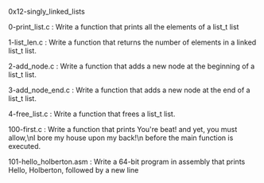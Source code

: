 0x12-singly_linked_lists


0-print_list.c : Write a function that prints all the elements of a list_t list

1-list_len.c : Write a function that returns the number of elements in a linked list_t list.

2-add_node.c : Write a function that adds a new node at the beginning of a list_t list.

3-add_node_end.c : Write a function that adds a new node at the end of a list_t list.

4-free_list.c : Write a function that frees a list_t list.

100-first.c : Write a function that prints You're beat! and yet, you must allow,\nI bore my house upon my back!\n before the main function is executed.

101-hello_holberton.asm : Write a 64-bit program in assembly that prints Hello, Holberton, followed by a new line
